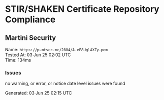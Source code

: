 # STIR/SHAKEN Certificate Repository Compliance

## Martini Security

Name: `https://p.mtsec.me/2884/A-eF8UglAXZy.pem`\
Tested At: 03 Jun 25 02:02 UTC\
Time: 134ms

### Issues

no warning, or error, or notice date level issues were found

Generated: 03 Jun 25 02:15 UTC